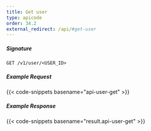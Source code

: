 ```yaml
---
title: Get user
type: apicode
order: 34.2
external_redirect: /api/#get-user
---
```


##### Signature
`GET /v1/user/<USER_ID>`
##### Example Request
{{< code-snippets basename="api-user-get" >}}
##### Example Response
{{< code-snippets basename="result.api-user-get" >}}
